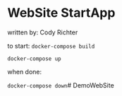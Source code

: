 # WebSite StartApp
written by: Cody Richter

to start:
`docker-compose build`

`docker-compose up`

when done:

`docker-compose down`# DemoWebSite
